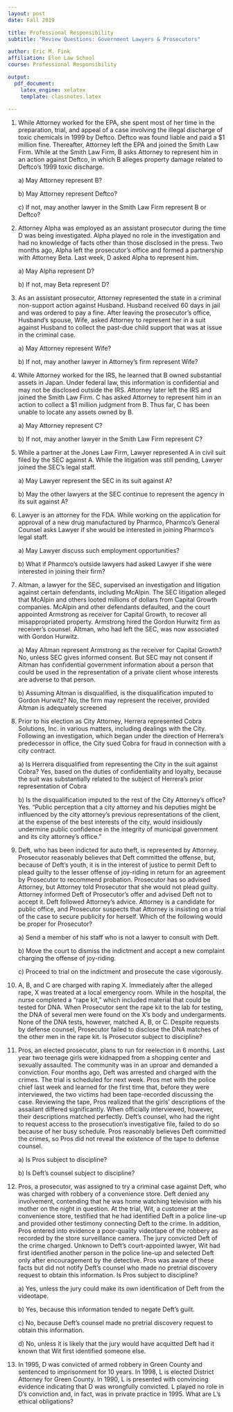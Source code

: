 ```yaml
---
layout: post
date: Fall 2019

title: Professional Responsibility
subtitle: "Review Questions: Government Lawyers & Prosecutors"

author: Eric M. Fink
affiliation: Elon Law School 
course: Professional Responsibility

output: 
  pdf_document:
    latex_engine: xelatex
    template: classnotes.latex
    
---
```


1. While Attorney worked for the EPA, she spent most of her time in the preparation, trial, and appeal of a case involving the illegal discharge of toxic chemicals in 1999 by Deftco. Deftco was found liable and paid a $1 million fine. Thereafter, Attorney left the EPA and joined the Smith Law Firm. While at the Smith Law Firm, B asks Attorney to represent him in an action against Deftco, in which B alleges property damage related to Deftco’s 1999 toxic discharge. 
    
    a) May Attorney represent B?
    
    b) May Attorney represent Deftco?
    
    c) If not, may another lawyer in the Smith Law Firm represent B or Deftco? 

2. Attorney Alpha was employed as an assistant prosecutor during the time D was being investigated. Alpha played no role in the investigation and had no knowledge of facts other than those disclosed in the press. Two months ago, Alpha left the prosecutor’s office and formed a partnership with Attorney Beta. Last week, D asked Alpha to represent him.
    
    a) May Alpha represent D?
    
    b) If not, may Beta represent D?

3. As an assistant prosecutor, Attorney represented the state in a criminal non-support action against Husband. Husband received 60 days in jail and was ordered to pay a fine. After leaving the prosecutor’s office, Husband’s spouse, Wife, asked Attorney to represent her in a suit against Husband to collect the past-due child support that was at issue in the criminal case.
    
    a) May Attorney represent Wife?
    
    b) If not, may another lawyer in Attorney’s firm represent Wife?

4. While Attorney worked for the IRS, he learned that B owned substantial assets in Japan. Under federal law, this information is confidential and may not be disclosed outside the IRS. Attorney later left the IRS and joined the Smith Law Firm. C has asked Attorney to represent him in an action to collect a $1 million judgment from B. Thus far, C has been unable to locate any assets owned by B. 
    
    a) May Attorney represent C?
    
    b) If not, may another lawyer in the Smith Law Firm represent C?

5. While a partner at the Jones Law Firm, Lawyer represented A in civil suit filed by the SEC against A. While the litigation was still pending, Lawyer joined the SEC’s legal staff. 
    
    a) May Lawyer represent the SEC in its suit against A?
    
    b) May the other lawyers at the SEC continue to represent the agency in its suit against A?

6. Lawyer is an attorney for the FDA. While working on the application for approval of a new drug manufactured by Pharmco, Pharmco’s General Counsel asks Lawyer if she would be interested in joining Pharmco’s legal staff. 
    
    a) May Lawyer discuss such employment opportunities?
    
    b) What if Pharmco’s outside lawyers had asked Lawyer if she were interested in joining their firm?

7. Altman, a lawyer for the SEC, supervised an investigation and litigation against certain defendants, including McAlpin. The SEC litigation alleged that McAlpin and others looted millions of dollars from Capital Growth companies. McAlpin and other defendants defaulted, and the court appointed Armstrong as receiver for Capital Growth, to recover all misappropriated property. Armstrong hired the Gordon Hurwitz firm as receiver’s counsel. Altman, who had left the SEC, was now associated with Gordon Hurwitz. 
    
    a) May Altman represent Armstrong as the receiver for Capital Growth? No, unless SEC gives informed consent. But SEC may not consent if Altman has confidential government information about a person that could be used in the representation of a private client whose interests are adverse to that person. 
    
    b) Assuming Altman is disqualified, is the disqualification imputed to Gordon Hurwitz? No, the firm may represent the receiver, provided Altman is adequately screened

8. Prior to his election as City Attorney, Herrera represented Cobra Solutions, Inc. in various matters, including dealings with the City. Following an investigation, which began under the direction of Herrera’s predecessor in office, the City sued Cobra for fraud in connection with a city contract. 
    
    a) Is Herrera disqualified from representing the City in the suit against Cobra? Yes, based on the duties of confidentiality and loyalty, because the suit was substantially related to the subject of Herrera’s prior representation of Cobra
    
    b) Is the disqualification imputed to the rest of the City Attorney’s office? Yes. “Public perception that a city attorney and his deputies might be influenced by the city attorney’s previous representations of the client, at the expense of the best interests of the city, would insidiously undermine public confidence in the integrity of municipal government and its city attorney’s office.”

9. Deft, who has been indicted for auto theft, is represented by Attorney. Prosecutor reasonably believes that Deft committed the offense, but, because of Deft’s youth, it is in the interest of justice to permit Deft to plead guilty to the lesser offense of joy-riding in return for an agreement by Prosecutor to recommend probation. Prosecutor has so advised Attorney, but Attorney told Prosecutor that she would not plead guilty. Attorney informed Deft of Prosecutor’s offer and advised Deft not to accept it. Deft followed Attorney’s advice. Attorney is a candidate for public office, and Prosecutor suspects that Attorney is insisting on a trial of the case to secure publicity for herself. Which of the following would be proper for Prosecutor?
    
    a) Send a member of his staff who is not a lawyer to consult with Deft.
    
    b) Move the court to dismiss the indictment and accept a new complaint charging the offense of joy-riding.
    
    c) Proceed to trial on the indictment and prosecute the case vigorously.

10. A, B, and C are charged with raping X. Immediately after the alleged rape, X was treated at a local emergency room. While in the hospital, the nurse completed a “rape kit,” which included material that could be tested for DNA. When Prosecutor sent the rape kit to the lab for testing, the DNA of several men were found on the X’s body and undergarments. None of the DNA tests, however, matched A, B, or C. Despite requests by defense counsel, Prosecutor failed to disclose the DNA matches of the other men in the rape kit. Is Prosecutor subject to discipline?

11. Pros, an elected prosecutor, plans to run for reelection in 6 months. Last year two teenage girls were kidnapped from a shopping center and sexually assaulted. The community was in an uproar and demanded a conviction. Four months ago, Deft was arrested and charged with the crimes. The trial is scheduled for next week. Pros met with the police chief last week and learned for the first time that, before they were interviewed, the two victims had been tape-recorded discussing the case. Reviewing the tape, Pros realized that the girls’ descriptions of the assailant differed significantly. When officially interviewed, however, their descriptions matched perfectly. Deft’s counsel, who had the right to request access to the prosecution’s investigative file, failed to do so because of her busy schedule. Pros reasonably believes Deft committed the crimes, so Pros did not reveal the existence of the tape to defense counsel. 
    
    a) Is Pros subject to discipline?
    
    b) Is Deft’s counsel subject to discipline?

12. Pros, a prosecutor, was assigned to try a criminal case against Deft, who was charged with robbery of a convenience store. Deft denied any involvement, contending that he was home watching television with his mother on the night in question. At the trial, Wit, a customer at the convenience store, testified that he had identified Deft in a police line-up and provided other testimony connecting Deft to the crime. In addition, Pros entered into evidence a poor-quality videotape of the robbery as recorded by the store surveillance camera. The jury convicted Deft of the crime charged. Unknown to Deft’s court-appointed lawyer, Wit had first identified another person in the police line-up and selected Deft only after encouragement by the detective. Pros was aware of these facts but did not notify Deft’s counsel who made no pretrial discovery request to obtain this information. Is Pros subject to discipline?
    
    a) Yes, unless the jury could make its own identification of Deft from the videotape.
    
    b) Yes, because this information tended to negate Deft’s guilt.
    
    c) No, because Deft’s counsel made no pretrial discovery request to obtain this information.
    
    d) No, unless it is likely that the jury would have acquitted Deft had it known that Wit first identified someone else.

13. In 1995, D was convicted of armed robbery in Green County and sentenced to imprisonment for 10 years. In 1998, L is elected District Attorney for Green County. In 1990, L is presented with convincing evidence indicating that D was wrongfully convicted. L played no role in D’s conviction and, in fact, was in private practice in 1995. What are L’s ethical obligations?
